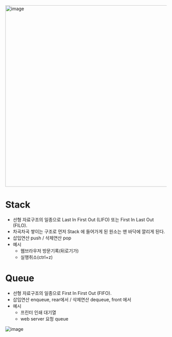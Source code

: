 <img width="565" alt="image" src="https://github.com/JaeYeopHan/Interview_Question_for_Beginner/assets/87072568/fb4879d1-33e9-4a84-ae2e-f70e0315d3d9">

# Stack
- 선형 자료구조의 일종으로 Last In First Out (LIFO) 또는 First In Last Out (FILO). 
- 차곡차곡 쌓이는 구조로 먼저 Stack 에 들어가게 된 원소는 맨 바닥에 깔리게 된다.
- 삽입연산 push / 삭제연산 pop
- 예시
  - 웹브라우저 방문기록(뒤로기가)
  - 실행취소(ctrl+z)

# Queue
- 선형 자료구조의 일종으로 First In First Out (FIFO).
- 삽입연산 enqueue, rear에서 / 삭제연산 dequeue, front 에서
- 예시
  - 프린터 인쇄 대기열
  - web server 요청 queue

![image](https://github.com/CS-TeamStudy/CS_Study_for_Interview/assets/87072568/f905c849-6ce7-4f9d-a08f-0ec668a80b48)
